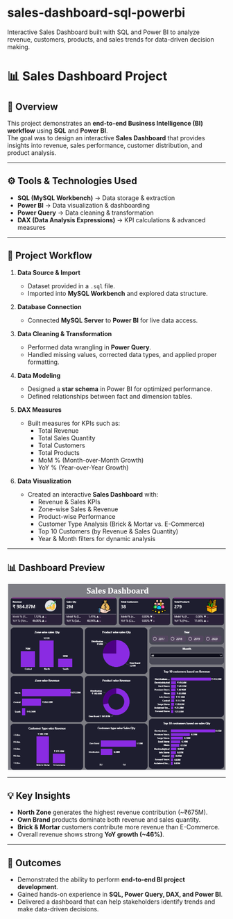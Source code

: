 # sales-dashboard-sql-powerbi
Interactive Sales Dashboard built with SQL and Power BI to analyze revenue, customers, products, and sales trends for data-driven decision making.

# 📊 Sales Dashboard Project  

## 📝 Overview  
This project demonstrates an **end-to-end Business Intelligence (BI) workflow** using **SQL** and **Power BI**.  
The goal was to design an interactive **Sales Dashboard** that provides insights into revenue, sales performance, customer distribution, and product analysis.  

---

## ⚙️ Tools & Technologies Used  
- **SQL (MySQL Workbench)** → Data storage & extraction  
- **Power BI** → Data visualization & dashboarding  
- **Power Query** → Data cleaning & transformation  
- **DAX (Data Analysis Expressions)** → KPI calculations & advanced measures  

---

## 🔄 Project Workflow  

1. **Data Source & Import**  
   - Dataset provided in a `.sql` file.  
   - Imported into **MySQL Workbench** and explored data structure.  

2. **Database Connection**  
   - Connected **MySQL Server** to **Power BI** for live data access.  

3. **Data Cleaning & Transformation**  
   - Performed data wrangling in **Power Query**.  
   - Handled missing values, corrected data types, and applied proper formatting.  

4. **Data Modeling**  
   - Designed a **star schema** in Power BI for optimized performance.  
   - Defined relationships between fact and dimension tables.  

5. **DAX Measures**  
   - Built measures for KPIs such as:  
     - Total Revenue  
     - Total Sales Quantity  
     - Total Customers  
     - Total Products  
     - MoM % (Month-over-Month Growth)  
     - YoY % (Year-over-Year Growth)  

6. **Data Visualization**  
   - Created an interactive **Sales Dashboard** with:  
     - Revenue & Sales KPIs  
     - Zone-wise Sales & Revenue  
     - Product-wise Performance  
     - Customer Type Analysis (Brick & Mortar vs. E-Commerce)  
     - Top 10 Customers (by Revenue & Sales Quantity)  
     - Year & Month filters for dynamic analysis  

---

## 📊 Dashboard Preview  
![Sales Dashboard](sales.png)  

---

## 💡 Key Insights  
- **North Zone** generates the highest revenue contribution (~₹675M).  
- **Own Brand** products dominate both revenue and sales quantity.  
- **Brick & Mortar** customers contribute more revenue than E-Commerce.  
- Overall revenue shows strong **YoY growth (~46%)**.  

---

## 🚀 Outcomes  
- Demonstrated the ability to perform **end-to-end BI project development**.  
- Gained hands-on experience in **SQL, Power Query, DAX, and Power BI**.  
- Delivered a dashboard that can help stakeholders identify trends and make data-driven decisions.  
